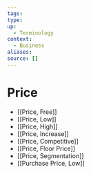 ```yaml
---
tags:
type:
up:
  - Terminology
context:
  - Business
aliases:
source: []
---
```


# Price

- [[Price, Free]]
- [[Price, Low]]
- [[Price, High]]
- [[Price, Increase]]
- [[Price, Competitive]]
- [[Price, Floor Price]]
- [[Price, Segmentation]]
- [[Purchase Price, Low]]
